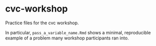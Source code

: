 # cvc-workshop
Practice files for the cvc workshop. 

In particular, `pass_a_variable_name.Rmd` shows a minimal, reproducible example of a problem many workshop participants ran into. 
